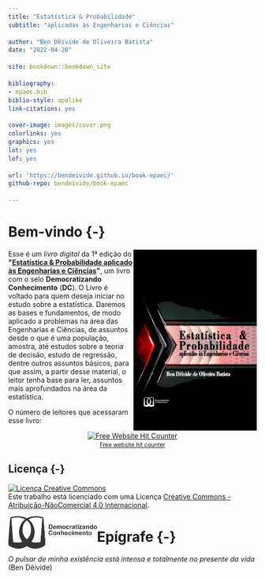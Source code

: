 ```yaml
--- 
title: "Estatística & Probabilidade" 
subtitle: "aplicadas às Engenharias e Ciências"

author: "Ben Dêivide de Oliveira Batista"
date: "2022-04-20"

site: bookdown::bookdown_site

bibliography:
- epaec.bib
biblio-style: apalike
link-citations: yes

cover-image: images/cover.png
colorlinks: yes
graphics: yes
lot: yes
lof: yes

url: 'https://bendeivide.github.io/book-epaec/'
github-repo: bendeivide/book-epaec

---
```




# Bem-vindo {-}

<a href="http://bendeivide.github.io/books/epaec/"><img src="images/cover.png" align="right" width="250" height="366" class="cover" alt="Compre pela internet" /></a> Esse é um *livro digital* da 1ª edição do __"[Estatística & Probabilidade aplicado às Engenharias e Ciências]()"__, um livro com o selo **Democratizando Conhecimento** (**DC**). O Livro é voltado para quem deseja iniciar no estudo sobre a estatística. Daremos as bases e fundamentos, de modo aplicado a problemas na área das Engenharias e Ciências, de assuntos desde o que é uma população, amostra, até estudos sobre a teoria de decisão, estudo de regressão, dentre outros assuntos básicos, para que assim, a partir desse material, o leitor tenha base para ler, assuntos mais aprofundados na área da estatística.

O número de leitores  que acessaram esse livro:
</br>
<div align='center'><a href='https://www.free-website-hit-counter.com'><img src='https://www.free-website-hit-counter.com/c.php?d=9&id=127145&s=76' border='0' alt='Free Website Hit Counter'></a><br / ><small><a href='https://www.free-website-hit-counter.com' title="Free Website Hit Counter">Free website hit counter</a></small></div>

## Licença {-}

<a rel="license" href="http://creativecommons.org/licenses/by-nc/4.0/"><img alt="Licença Creative Commons" style="border-width:0" src="https://i.creativecommons.org/l/by-nc/4.0/88x31.png" /></a><br />Este trabalho está licenciado com uma Licença <a rel="license" href="http://creativecommons.org/licenses/by-nc/4.0/">Creative Commons - Atribuição-NãoComercial 4.0 Internacional</a>.


<a href="https://bendeivide.github.io/dc/"><img src="Logo-DC-preto2.png" align="left" width="180" /></a>

# Epígrafe {-}

*O pulsar de minha existência está intensa e totalmente no presente da vida* (Ben Dêivide)



